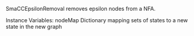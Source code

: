 SmaCCEpsilonRemoval removes epsilon nodes from a NFA.

Instance Variables:
	nodeMap	<Dictionary>	Dictionary mapping sets of states to a new state in the new graph

